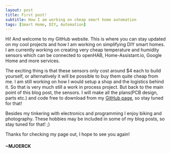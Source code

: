 ```yaml
---
layout: post
title: First post!
subtitle: How I am working on cheap smart home automation
tags: [Smart Home, DIY, Automation]
---
```

Hi! And welcome to my GitHub website. This is where you can stay updated on my cool projects and how I am working on simplifying DIY smart homes.
I am currently working on creating very cheap temperature and humidity sensors which can be connected to openHAB, Home-Assistant.io, Google Home and more services.

The exciting thing is that these sensors only cost around $4 each to build yourself, or alternatively it will be possible to buy them quite cheap from me. I am still working on how I would setup a shop and the logistics behind it. So that is very much still a work in process project.
But back to the main point of this blog post, the sensors. I will make all the plans(PCB design, parts etc.) and code free to download from my [GitHub page](https://github.com/mjoerck), so stay tuned for that!

Besides my tinkering with electronics and programming I enjoy biking and photography. These hobbies may be included in some of my blog posts, so stay tuned for that! ;)

Thanks for checking my page out, I hope to see you again!

#### ~MJOERCK
